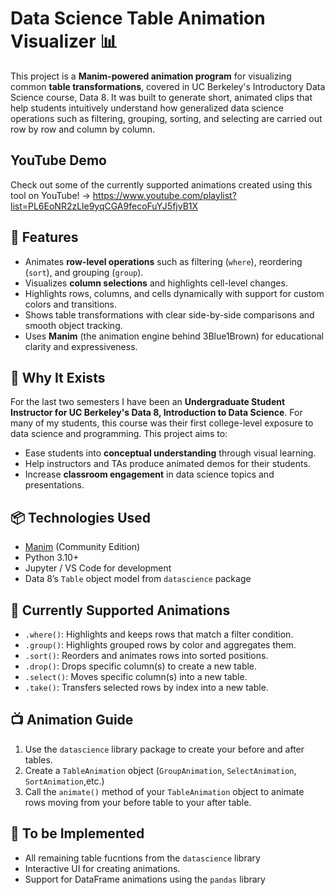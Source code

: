 # Data Science Table Animation Visualizer 📊

This project is a **Manim-powered animation program** for visualizing common **table transformations**, covered in UC Berkeley's Introductory Data Science course, Data 8. It was built to generate short, animated clips that help students intuitively understand how generalized data science operations such as filtering, grouping, sorting, and selecting are carried out row by row and column by column.

## YouTube Demo
Check out some of the currently supported animations created using this tool on YouTube! -> https://www.youtube.com/playlist?list=PL6EoNR2zLle9yqCGA9fecoFuYJ5fjvB1X

## 🚀 Features

- Animates **row-level operations** such as filtering (`where`), reordering (`sort`), and grouping (`group`).
- Visualizes **column selections** and highlights cell-level changes.
- Highlights rows, columns, and cells dynamically with support for custom colors and transitions.
- Shows table transformations with clear side-by-side comparisons and smooth object tracking.
- Uses **Manim** (the animation engine behind 3Blue1Brown) for educational clarity and expressiveness.

## 🧠 Why It Exists

For the last two semesters I have been an **Undergraduate Student Instructor for UC Berkeley's Data 8, Introduction to Data Science**. For many of my students, this course was their first college-level exposure to data science and programming. This project aims to:
- Ease students into **conceptual understanding** through visual learning.
- Help instructors and TAs produce animated demos for their students.
- Increase **classroom engagement** in data science topics and presentations.

## 📦 Technologies Used

- [Manim](https://docs.manim.community/en/stable/) (Community Edition)
- Python 3.10+
- Jupyter / VS Code for development
- Data 8’s `Table` object model from `datascience` package

## 📁 Currently Supported Animations

- `.where()`: Highlights and keeps rows that match a filter condition.
- `.group()`: Highlights grouped rows by color and aggregates them.
- `.sort()`: Reorders and animates rows into sorted positions.
- `.drop()`: Drops specific column(s) to create a new table.
- `.select()`: Moves specific column(s) into a new table.
- `.take()`: Transfers selected rows by index into a new table.

## 📺 Animation Guide

1) Use the `datascience` library package to create your before and after tables.
2) Create a `TableAnimation` object (`GroupAnimation`, `SelectAnimation`, `SortAnimation`,etc.)
3) Call the `animate()` method of your `TableAnimation` object to animate rows moving from your before table to your after table.


## 🔧 To be Implemented
- All remaining table fucntions from the `datascience` library
- Interactive UI for creating animations.
- Support for DataFrame animations using the `pandas` library
